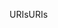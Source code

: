 <span data-ttu-id="319e8-101">URIs</span><span class="sxs-lookup"><span data-stu-id="319e8-101">URIs</span></span>